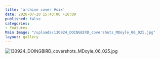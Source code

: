 ```yaml
---
title: 'archive cover #six'
date: 2020-07-20 15:43:00 +10:00
published: false
categories:
- Features
Main Image: "/uploads/130924_DOINGBIRD_covershots_MDoyle_06_025.jpg"
layout: gallery
---
```


![130924_DOINGBIRD_covershots_MDoyle_06_025.jpg](/uploads/130924_DOINGBIRD_covershots_MDoyle_06_025.jpg)
